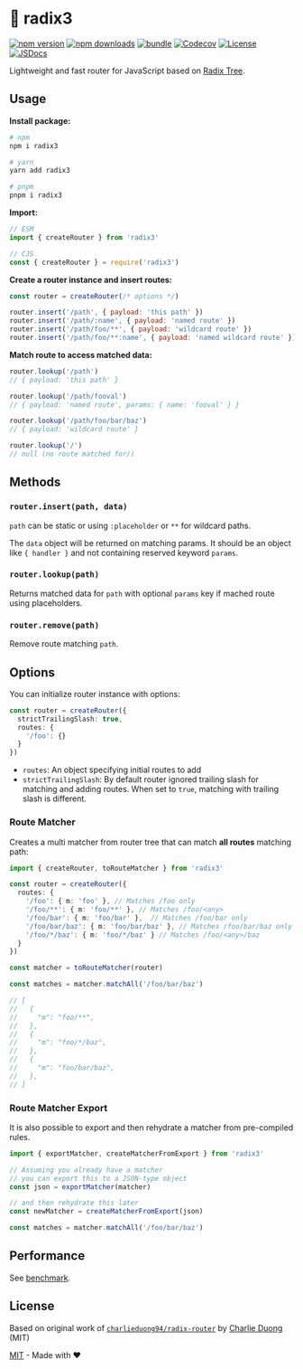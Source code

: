 # 🌳 radix3

[![npm version][npm-version-src]][npm-version-href]
[![npm downloads][npm-downloads-src]][npm-downloads-href]
[![bundle][bundle-src]][bundle-href]
[![Codecov][codecov-src]][codecov-href]
[![License][license-src]][license-href]
[![JSDocs][jsdocs-src]][jsdocs-href]

Lightweight and fast router for JavaScript based on [Radix Tree](https://en.wikipedia.org/wiki/Radix_tree).

## Usage

**Install package:**

```sh
# npm
npm i radix3

# yarn
yarn add radix3

# pnpm
pnpm i radix3
```

**Import:**

```js
// ESM
import { createRouter } from 'radix3'

// CJS
const { createRouter } = require('radix3')
```

**Create a router instance and insert routes:**

```js
const router = createRouter(/* options */)

router.insert('/path', { payload: 'this path' })
router.insert('/path/:name', { payload: 'named route' })
router.insert('/path/foo/**', { payload: 'wildcard route' })
router.insert('/path/foo/**:name', { payload: 'named wildcard route' })
```

**Match route to access matched data:**

```js
router.lookup('/path')
// { payload: 'this path' }

router.lookup('/path/fooval')
// { payload: 'named route', params: { name: 'fooval' } }

router.lookup('/path/foo/bar/baz')
// { payload: 'wildcard route' }

router.lookup('/')
// null (no route matched for/)
```

## Methods

### `router.insert(path, data)`

`path` can be static or using `:placeholder` or `**` for wildcard paths.

The `data` object will be returned on matching params. It should be an object like `{ handler }` and not containing reserved keyword `params`.

### `router.lookup(path)`

Returns matched data for `path` with optional `params` key if mached route using placeholders.

### `router.remove(path)`

Remove route matching `path`.

## Options

You can initialize router instance with options:

```ts
const router = createRouter({
  strictTrailingSlash: true,
  routes: {
    '/foo': {}
  }
})
```

- `routes`: An object specifying initial routes to add
- `strictTrailingSlash`: By default router ignored trailing slash for matching and adding routes. When set to `true`, matching with trailing slash is different.

### Route Matcher

Creates a multi matcher from router tree that can match **all routes** matching path:

```ts
import { createRouter, toRouteMatcher } from 'radix3'

const router = createRouter({
  routes: {
    '/foo': { m: 'foo' }, // Matches /foo only
    '/foo/**': { m: 'foo/**' }, // Matches /foo/<any>
    '/foo/bar': { m: 'foo/bar' },  // Matches /foo/bar only
    '/foo/bar/baz': { m: 'foo/bar/baz' }, // Matches /foo/bar/baz only
    '/foo/*/baz': { m: 'foo/*/baz' } // Matches /foo/<any>/baz
  }
})

const matcher = toRouteMatcher(router)

const matches = matcher.matchAll('/foo/bar/baz')

// [
//   {
//     "m": "foo/**",
//   },
//   {
//     "m": "foo/*/baz",
//   },
//   {
//     "m": "foo/bar/baz",
//   },
// ]
```

### Route Matcher Export

It is also possible to export and then rehydrate a matcher from pre-compiled rules.

```ts
import { exportMatcher, createMatcherFromExport } from 'radix3'

// Assuming you already have a matcher
// you can export this to a JSON-type object
const json = exportMatcher(matcher)

// and then rehydrate this later
const newMatcher = createMatcherFromExport(json)

const matches = matcher.matchAll('/foo/bar/baz')
```

## Performance

See [benchmark](./benchmark).

## License

Based on original work of [`charlieduong94/radix-router`](https://github.com/charlieduong94/radix-router)
by [Charlie Duong](https://github.com/charlieduong94) (MIT)

[MIT](./LICENSE) - Made with ❤️

<!-- Badges -->
[npm-version-src]: https://img.shields.io/npm/v/radix3?style=flat&colorA=18181B&colorB=F0DB4F
[npm-version-href]: https://npmjs.com/package/radix3
[npm-downloads-src]: https://img.shields.io/npm/dm/radix3?style=flat&colorA=18181B&colorB=F0DB4F
[npm-downloads-href]: https://npmjs.com/package/radix3
[codecov-src]: https://img.shields.io/codecov/c/gh/unjs/radix3/main?style=flat&colorA=18181B&colorB=F0DB4F
[codecov-href]: https://codecov.io/gh/unjs/radix3
[bundle-src]: https://img.shields.io/bundlephobia/minzip/radix3?style=flat&colorA=18181B&colorB=F0DB4F
[bundle-href]: https://bundlephobia.com/result?p=radix3
[license-src]: https://img.shields.io/github/license/unjs/radix3.svg?style=flat&colorA=18181B&colorB=F0DB4F
[license-href]: https://github.com/unjs/radix3/blob/main/LICENSE
[jsdocs-src]: https://img.shields.io/badge/jsDocs.io-reference-18181B?style=flat&colorA=18181B&colorB=F0DB4F
[jsdocs-href]: https://www.jsdocs.io/package/radix3
